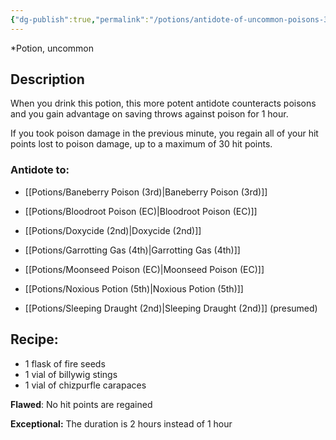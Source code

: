 ```yaml
---
{"dg-publish":true,"permalink":"/potions/antidote-of-uncommon-poisons-3rd/"}
---
```


*Potion, uncommon 

## Description

When you drink this potion, this more potent antidote counteracts poisons and you gain advantage on saving throws against poison for 1 hour. 

If you took poison damage in the previous minute, you regain all of your hit points lost to poison damage, up to a maximum of 30 hit points.

### Antidote to: 
- [[Potions/Baneberry Poison (3rd)\|Baneberry Poison (3rd)]]
- [[Potions/Bloodroot Poison (EC)\|Bloodroot Poison (EC)]]
- [[Potions/Doxycide (2nd)\|Doxycide (2nd)]]
- [[Potions/Garrotting Gas (4th)\|Garrotting Gas (4th)]]
- [[Potions/Moonseed Poison (EC)\|Moonseed Poison (EC)]]
- [[Potions/Noxious Potion (5th)\|Noxious Potion (5th)]]

- [[Potions/Sleeping Draught (2nd)\|Sleeping Draught (2nd)]] (presumed)

## Recipe:

* 1 flask of fire seeds
* 1 vial of billywig stings
* 1 vial of chizpurfle carapaces

**Flawed**:
No hit points are regained

**Exceptional:** 
The duration is 2 hours instead of 1 hour
